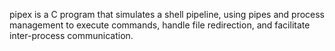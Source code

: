pipex is a C program that simulates a shell pipeline, 
using pipes and process management to execute commands, 
handle file redirection, and facilitate inter-process communication.
